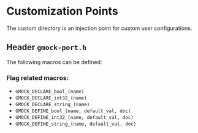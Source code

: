 # Customization Points

The custom directory is an injection point for custom user configurations.

## Header `gmock-port.h`

The following macros can be defined:

### Flag related macros:

*   `GMOCK_DECLARE_bool_(name)`
*   `GMOCK_DECLARE_int32_(name)`
*   `GMOCK_DECLARE_string_(name)`
*   `GMOCK_DEFINE_bool_(name, default_val, doc)`
*   `GMOCK_DEFINE_int32_(name, default_val, doc)`
*   `GMOCK_DEFINE_string_(name, default_val, doc)`
